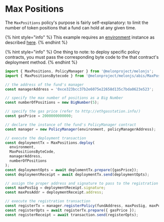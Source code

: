 # Max Positions

The `MaxPositions` policy's purpose is fairly self-explanatory: to limit the number of token positions that a fund can hold at any given time. 

{% hint style="info" %}
This example requires an [environment](../../building-blocks/environment/) instance as described [here](../../building-blocks/environment/).
{% endhint %}

{% hint style="info" %}
One thing to note: to deploy specific policy contracts, you must pass the corresponding byte code to the that contract's deployment method. 
{% endhint %}

```javascript
import { MaxPositions, PolicyManager } from '@melonproject/melonjs';
import { MaxPositionsBytecode } from '@melonproject/melonjs/abis/MaxPositions.bin';

// the address of the fund's manager 
const managerAddress = '0xce323bcc37b2e6075e22658d135c7bda0623e523'; 

// specify the max number of positions as a Big Number
const numberOfPositions = new BigNumber(5);

// specify the gas price (refer to http://ethgasstation.info/)
const gasPrice = 2000000000000; 

// declare the instance of the fund's PolicyManager contract
const manager = new PolicyManager(environment, policyManagerAddress);

// execute the deployment transaction
const deploymentTx = MaxPositions.deploy(
  environment, 
  MaxPositionsByteCode, 
  managerAddress, 
  numberOfPositions
);
const deploymentOpts = await deplomentTx.prepare({gasPrice});
const deploymentReceipt = await deploymentTx.send(deploymentOpts);

// assign the proper address and signature to pass to the registration transaction
const maxPosSig = deploymentReceipt.signature;    
const maxPosAddr = deploymentReceipt.address;

// execute the registration transaction
const registerTx = manager.registerPolicy(fundAddress, maxPosSig, maxPosAddr);
const registerOpts = await registerTx.prepare({ gasPrice });
const registerReceipt = await transaction.send(registerOpts);
```

